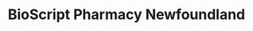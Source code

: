 ---
title: "BioScript Pharmacy Newfoundland"
url: /st-johns/bioscript-pharmacy-newfoundland/
shop: Drogerie
---